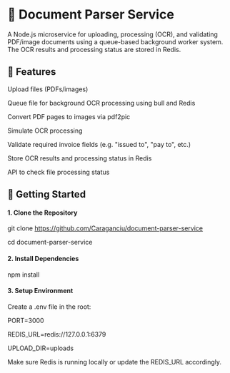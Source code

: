 # 📄 Document Parser Service
A Node.js microservice for uploading, processing (OCR), and validating PDF/image documents using a queue-based background worker system. The OCR results and processing status are stored in Redis.


## 🧩 Features
Upload files (PDFs/images)

Queue file for background OCR processing using bull and Redis

Convert PDF pages to images via pdf2pic

Simulate OCR processing

Validate required invoice fields (e.g. "issued to", "pay to", etc.)

Store OCR results and processing status in Redis

API to check file processing status



## 🚀 Getting Started
#### 1. Clone the Repository

git clone https://github.com/Caraganciu/document-parser-service

cd document-parser-service

#### 2. Install Dependencies

npm install

#### 3. Setup Environment

Create a .env file in the root:


PORT=3000

REDIS_URL=redis://127.0.0.1:6379

UPLOAD_DIR=uploads

Make sure Redis is running locally or update the REDIS_URL accordingly.


